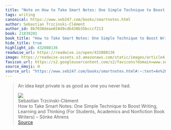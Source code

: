 ```yaml
---
title: "Note on How to Take Smart Notes: One Simple Technique to Boost Writing, Learning and Thinking (For Students, Academics and Nonfiction Book Writers) – Sönke Ahrens via Sebastian Trzcinski-Clément"
tags: writing
canonical: https://www.seb247.com/books/smartnotes.html
author: Sebastian Trzcinski-Clément
author_id: 8b7030deae658d9cdb430b35bcccf213
book: 21839201
book_title: "How to Take Smart Notes: One Simple Technique to Boost Writing, Learning and Thinking (For Students, Academics and Nonfiction Book Writers) – Sönke Ahrens"
hide_title: true
highlight_id: 432080136
readwise_url: https://readwise.io/open/432080136
image: https://readwise-assets.s3.amazonaws.com/static/images/article4.6bc1851654a0.png
favicon_url: https://s2.googleusercontent.com/s2/favicons?domain=www.seb247.com
source_emoji: 🌐
source_url: "https://www.seb247.com/books/smartnotes.html#:~:text=An%20idea%20kept,you%20never%20had."
---
```


> An idea kept private is as good as one you never had.
> <div class="quoteback-footer"><div class="quoteback-avatar"><img class="mini-favicon" src="https://s2.googleusercontent.com/s2/favicons?domain=www.seb247.com"></div><div class="quoteback-metadata"><div class="metadata-inner"><span style="display:none">FROM:</span><div aria-label="Sebastian Trzcinski-Clément" class="quoteback-author"> Sebastian Trzcinski-Clément</div><div aria-label="How to Take Smart Notes: One Simple Technique to Boost Writing, Learning and Thinking (For Students, Academics and Nonfiction Book Writers) – Sönke Ahrens" class="quoteback-title"> How to Take Smart Notes: One Simple Technique to Boost Writing, Learning and Thinking (For Students, Academics and Nonfiction Book Writers) – Sönke Ahrens</div></div></div><div class="quoteback-backlink"><a target="_blank" aria-label="go to the full text of this quotation" rel="noopener" href="https://www.seb247.com/books/smartnotes.html#:~:text=An%20idea%20kept,you%20never%20had." class="quoteback-arrow"> Source</a></div></div>